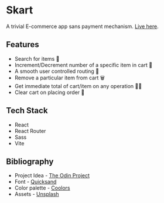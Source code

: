 # Skart

A trivial E-commerce app sans payment mechanism. [Live here](https://nirvaanbal.github.io/skart/).

## Features

- Search for items 🔎
- Increment/Decrement number of a specific item in cart 🔢
- A smooth user controlled routing 🚃
- Remove a particular item from cart 🗑️
- Get immediate total of cart/item on any operation 👨‍💻
- Clear cart on placing order 💯

## Tech Stack

- React
- React Router
- Sass
- Vite

## Bibliography

- Project Idea - [The Odin Project](https://www.theodinproject.com/lessons/node-path-javascript-shopping-cart)
- Font - [Quicksand](https://fonts.google.com/specimen/Quicksand?query=quicksand)
- Color palette - [Coolors](https://collors.co)
- Assets - [Unsplash](https://unsplash.com)

